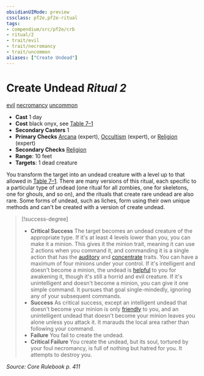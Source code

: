 ```yaml
---
obsidianUIMode: preview
cssclass: pf2e,pf2e-ritual
tags:
- compendium/src/pf2e/crb
- ritual/2
- trait/evil
- trait/necromancy
- trait/uncommon
aliases: ["Create Undead"]
---
```

# Create Undead *Ritual 2*  
[evil](evil.md "Evil Alignment Trait")  [necromancy](necromancy.md "Necromancy School Trait")  [uncommon](uncommon.md "Uncommon Rarity Trait")  

- **Cast** 1 day
- **Cost** black onyx, see [Table 7–1](creature-creation-rituals.md)
- **Secondary Casters** 1
- **Primary Checks** [Arcana](skills.md#Arcana) (expert), [Occultism](skills.md#Occultism) (expert), or [Religion](skills.md#Religion) (expert)
- **Secondary Checks** [Religion](skills.md#Religion)
- **Range**: 10 feet
- **Targets**: 1 dead creature

You transform the target into an undead creature with a level up to that allowed in [Table 7–1](creature-creation-rituals.md). There are many versions of this ritual, each specific to a particular type of undead (one ritual for all zombies, one for skeletons, one for ghouls, and so on), and the rituals that create rare undead are also rare. Some forms of undead, such as liches, form using their own unique methods and can't be created with a version of create undead.

> [!success-degree] 
> - **Critical Success** The target becomes an undead creature of the appropriate type. If it's at least 4 levels lower than you, you can make it a minion. This gives it the minion trait, meaning it can use 2 actions when you command it, and commanding it is a single action that has the [auditory](auditory.md "Auditory Effect Trait") and [concentrate](concentrate.md "Concentrate Action & Ability Trait") traits. You can have a maximum of four minions under your control. If it's intelligent and doesn't become a minion, the undead is [helpful](conditions.md#Helpful) to you for awakening it, though it's still a horrid and evil creature. If it's unintelligent and doesn't become a minion, you can give it one simple command. It pursues that goal single-mindedly, ignoring any of your subsequent commands.
> - **Success** As critical success, except an intelligent undead that doesn't become your minion is only [friendly](conditions.md#Friendly) to you, and an unintelligent undead that doesn't become your minion leaves you alone unless you attack it. It marauds the local area rather than following your command.
> - **Failure** You fail to create the undead.
> - **Critical Failure** You create the undead, but its soul, tortured by your foul necromancy, is full of nothing but hatred for you. It attempts to destroy you.

*Source: Core Rulebook p. 411*